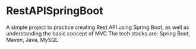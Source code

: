 # RestAPISpringBoot
A simple project to practice creating Rest API using Spring Boot, as well as understanding the basic concept of MVC 
The tech stacks are: Spring Boot, Maven, Java, MySQL
